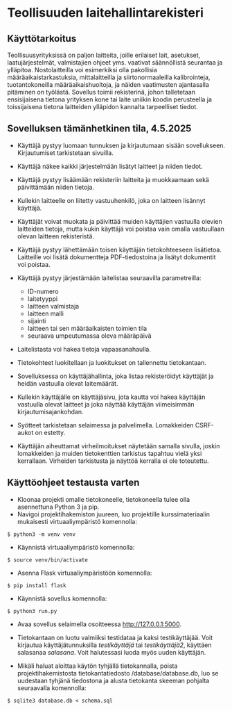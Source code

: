 # Teollisuuden laitehallintarekisteri

## Käyttötarkoitus
Teollisuusyrityksissä on paljon laitteita, joille erilaiset lait, asetukset, laatujärjestelmät, valmistajien ohjeet yms. vaativat säännöllistä seurantaa ja ylläpitoa. Nostolaitteilla voi esimerkiksi olla pakollisia määräaikaistarkastuksia, mittalaitteilla ja siirtonormaaleilla kalibrointeja, tuotantokoneilla määräaikaishuoltoja, ja näiden vaatimusten ajantasalla pitäminen on työlästä. Sovellus toimii rekisterinä, johon talletetaan ensisijaisena tietona yrityksen kone tai laite uniikin koodin perusteella ja toissijaisena tietona laitteiden ylläpidon kannalta tarpeelliset tiedot.

## Sovelluksen tämänhetkinen tila, 4.5.2025

- Käyttäjä pystyy luomaan tunnuksen ja kirjautumaan sisään sovellukseen. Kirjautumiset tarkistetaan sivuilla.

- Käyttäjä näkee kaikki järjestelmään lisätyt laitteet ja niiden tiedot.

- Käyttäjä pystyy lisäämään rekisteriin laitteita ja muokkaamaan sekä päivittämään niiden tietoja.

- Kullekin laitteelle on liitetty vastuuhenkilö, joka on laitteen lisännyt käyttäjä.
  
- Käyttäjät voivat muokata ja päivittää muiden käyttäjien vastuulla olevien laitteiden tietoja, mutta kukin käyttäjä voi poistaa vain omalla vastuullaan olevan laitteen rekisteristä.

- Käyttäjä pystyy lähettämään toisen käyttäjän tietokohteeseen lisätietoa. Laitteille voi lisätä dokumentteja PDF-tiedostoina ja lisätyt dokumentit voi poistaa.

- Käyttäjä pystyy järjestämään laitelistaa seuraavilla parametreilla:
  - ID-numero 
  - laitetyyppi
  - laitteen valmistaja
  - laitteen malli
  - sijainti
  - laitteen tai sen määräaikaisten toimien tila
  - seuraava umpeutumassa oleva määräpäivä
  
- Laitelistasta voi hakea tietoja vapaasanahaulla.

- Tietokohteet luokitellaan ja luokitukset on tallennettu tietokantaan.

- Sovelluksessa on käyttäjähallinta, joka listaa rekisteröidyt käyttäjät ja heidän vastuulla olevat laitemäärät.

- Kullekin käyttäjälle on käyttäjäsivu, jota kautta voi hakea käyttäjän vastuulla olevat laitteet ja joka näyttää käyttäjän viimeisimmän kirjautumisajankohdan.

- Syötteet tarkistetaan selaimessa ja palvelimella. Lomakkeiden CSRF-aukot on estetty.

- Käyttäjän aiheuttamat virheilmoitukset näytetään samalla sivulla, joskin lomakkeiden ja muiden tietokenttien tarkistus tapahtuu vielä yksi kerrallaan. Virheiden tarkistusta ja näyttöä kerralla ei ole toteutettu.
  
## Käyttöohjeet testausta varten
- Kloonaa projekti omalle tietokoneelle, tietokoneella tulee olla asennettuna Python 3 ja pip.
- Navigoi projektihakemiston juureen, luo projektille kurssimateriaalin mukaisesti virtuaaliympäristö komennolla:
```
$ python3 -m venv venv
```
- Käynnistä virtuaaliympäristö komennolla:
```
$ source venv/bin/activate
```
- Asenna Flask virtuaaliympäristöön komennolla:
```
$ pip install flask
```
- Käynnistä sovellus komennolla:
```
$ python3 run.py
```
- Avaa sovellus selaimella osoitteessa http://127.0.0.1:5000.
- Tietokantaan on luotu valmiiksi testidataa ja kaksi testikäyttäjää. Voit kirjautua käyttäjätunnuksilla _testikäyttäjä_ tai _testikäyttäjä2_, käyttäen salasanaa _salasana_. Voit halutessasi luoda myös uuden käyttäjän.

- Mikäli haluat aloittaa käytön tyhjällä tietokannalla, poista projektihakemistosta tietokantatiedosto /database/database.db, luo se uudestaan tyhjänä tiedostona ja alusta tietokanta skeeman pohjalta seuraavalla komennolla:
```
$ sqlite3 database.db < schema.sql
```
